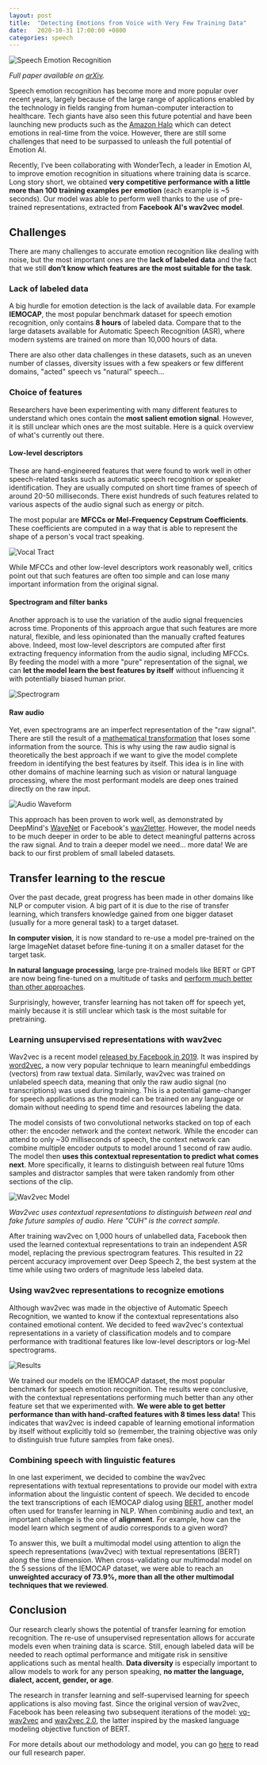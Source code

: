 ```yaml
---
layout: post
title:  "Detecting Emotions from Voice with Very Few Training Data"
date:   2020-10-31 17:00:00 +0800
categories: speech 
---
```


![Speech Emotion Recognition](/assets/images/boy_singing.jpg)

*Full paper available on [arXiv](https://arxiv.org/abs/2011.05585).*

Speech emotion recognition has become more and more popular over recent years, largely because of the large range of applications enabled by the technology in fields ranging from human-computer interaction to healthcare. Tech giants have also seen this future potential and have been launching new products such as the [Amazon Halo](https://www.theverge.com/2020/8/27/21402493/amazon-halo-band-health-fitness-body-scan-tone-emotion-activity-sleep) which can detect emotions in real-time from the voice. However, there are still some challenges that need to be surpassed to unleash the full potential of Emotion AI.

Recently, I've been collaborating with WonderTech, a leader in Emotion AI, to improve emotion recognition in situations where training data is scarce. Long story short, we obtained **very competitive performance with a little more than 100 training examples per emotion** (each example is ~5 seconds). Our model was able to perform well thanks to the use of pre-trained representations, extracted from **Facebook AI's wav2vec model**.

## Challenges

There are many challenges to accurate emotion recognition like dealing with noise, but the most important ones are the **lack of labeled data** and the fact that we still **don’t know which features are the most suitable for the task**.

### Lack of labeled data

A big hurdle for emotion detection is the lack of available data. For example **IEMOCAP**, the most popular benchmark dataset for speech emotion recognition, only contains **8 hours** of labeled data. Compare that to the large datasets available for Automatic Speech Recognition (ASR), where modern systems are trained on more than 10,000 hours of data.

There are also other data challenges in these datasets, such as an uneven number of classes, diversity issues with a few speakers or few different domains, "acted" speech vs "natural" speech...


### Choice of features 

Researchers have been experimenting with many different features to understand which ones contain the **most salient emotion signal**. However, it is still unclear which ones are the most suitable. Here is a quick overview of what's currently out there.

#### Low-level descriptors

These are hand-engineered features that were found to work well in other speech-related tasks such as automatic speech recognition or speaker identification. They are usually computed on short time frames of speech of around 20-50 milliseconds. There exist hundreds of such features related to various aspects of the audio signal such as energy or pitch.

The most popular are **MFCCs or Mel-Frequency Cepstrum Coefficients**. These coefficients are computed in a way that is able to represent the shape of a person's vocal tract speaking.

![Vocal Tract](/assets/images/vocal_tract.png)

While MFCCs and other low-level descriptors work reasonably well, critics point out that such features are often too simple and can lose many important information from the original signal.


#### Spectrogram and filter banks

Another approach is to use the variation of the audio signal frequencies across time. Proponents of this approach argue that such features are more natural, flexible, and less opinionated than the manually crafted features above. Indeed, most low-level descriptors are computed after first extracting frequency information from the audio signal, including MFCCs. By feeding the model with a more "pure" representation of the signal, we can **let the model learn the best features by itself** without influencing it with potentially biased human prior.

![Spectrogram](/assets/images/spectrogram.png)

#### Raw audio

Yet, even spectrograms are an imperfect representation of the "raw signal". There are still the result of a [mathematical transformation](https://en.wikipedia.org/wiki/Fast_Fourier_transform) that loses some information from the source. This is why using the raw audio signal is theoretically the best approach if we want to give the model complete freedom in identifying the best features by itself. This idea is in line with other domains of machine learning such as vision or natural language processing, where the most performant models are deep ones trained directly on the raw input.

![Audio Waveform](/assets/images/raw_audio_waveform.png)

This approach has been proven to work well, as demonstrated by DeepMind's [WaveNet](https://deepmind.com/blog/article/wavenet-generative-model-raw-audio) or Facebook's [wav2letter](https://github.com/facebookresearch/wav2letter). However, the model needs to be much deeper in order to be able to detect meaningful patterns across the raw signal. And to train a deeper model we need... more data! We are back to our first problem of small labeled datasets.

## Transfer learning to the rescue

Over the past decade, great progress has been made in other domains like NLP or computer vision. A big part of it is due to the rise of transfer learning, which transfers knowledge gained from one bigger dataset (usually for a more general task) to a target dataset.

**In computer vision**, it is now standard to re-use a model pre-trained on the large ImageNet dataset before fine-tuning it on a smaller dataset for the target task.

**In natural language processing**, large pre-trained models like BERT or GPT are now being fine-tuned on a multitude of tasks and [perform much better than other approaches](https://gluebenchmark.com/leaderboard).

Surprisingly, however, transfer learning has not taken off for speech yet, mainly because it is still unclear which task is the most suitable for pretraining.

### Learning unsupervised representations with wav2vec


Wav2vec is a recent model [released by Facebook in 2019](https://ai.facebook.com/blog/wav2vec-state-of-the-art-speech-recognition-through-self-supervision/). It was inspired by [word2vec](https://en.wikipedia.org/wiki/Word2vec), a now very popular technique to learn meaningful embeddings (vectors) from raw textual data. Similarly, wav2vec was trained on unlabeled speech data, meaning that only the raw audio signal (no transcriptions) was used during training. This is a potential game-changer for speech applications as the model can be trained on any language or domain without needing to spend time and resources labeling the data.

The model consists of two convolutional networks stacked on top of each other: the encoder network and the context network. While the encoder can attend to only ~30 milliseconds of speech, the context network can combine multiple encoder outputs to model around 1 second of raw audio. The model then **uses this contextual representation to predict what comes next**. More specifically, it learns to distinguish between real future 10ms samples and distractor samples that were taken randomly from other sections of the clip.

![Wav2vec Model](/assets/images/wav2vec_objective.jpg)

*Wav2vec uses contextual representations to distinguish between real and fake future samples of audio. Here "CUH" is the correct sample.*

After training wav2vec on 1,000 hours of unlabelled data, Facebook then used the learned contextual representations to train an independent ASR model, replacing the previous spectrogram features. This resulted in 22 percent accuracy improvement over Deep Speech 2, the best system at the time while using two orders of magnitude less labeled data.

### Using wav2vec representations to recognize emotions

Although wav2vec was made in the objective of Automatic Speech Recognition, we wanted to know if the contextual representations also contained emotional content. We decided to feed wav2vec's contextual representations in a variety of classification models and to compare performance with traditional features like low-level descriptors or log-Mel spectrograms.

![Results](/assets/images/emotion_wav2vec_comparison.png)

We trained our models on the IEMOCAP dataset, the most popular benchmark for speech emotion recognition. The results were conclusive, with the contextual representations performing much better than any other feature set that we experimented with. **We were able to get better performance than with hand-crafted features with 8 times less data!** This indicates that wav2vec is indeed capable of learning emotional information by itself without explicitly told so (remember, the training objective was only to distinguish true future samples from fake ones).

### Combining speech with linguistic features

In one last experiment, we decided to combine the wav2vec representations with textual representations to provide our model with extra information about the linguistic content of speech. We decided to encode the text transcriptions of each IEMOCAP dialog using [BERT](https://en.wikipedia.org/wiki/BERT_(language_model)), another model often used for transfer learning in NLP. When combining audio and text, an important challenge is the one of **alignment**. For example, how can the model learn which segment of audio corresponds to a given word?

To answer this, we built a multimodal model using attention to align the speech representations (wav2vec) with textual representations (BERT) along the time dimension. When cross-validating our multimodal model on the 5 sessions of the IEMOCAP dataset, we were able to reach an **unweighted accuracy of 73.9%, more than all the other multimodal techniques that we reviewed**.


## Conclusion

Our research clearly shows the potential of transfer learning for emotion recognition. The re-use of unsupervised representation allows for accurate models even when training data is scarce. Still, enough labeled data will be needed to reach optimal performance and mitigate risk in sensitive applications such as mental health. **Data diversity** is especially important to allow models to work for any person speaking, **no matter the language, dialect, accent, gender, or age**.

The research in transfer learning and self-supervised learning for speech applications is also moving fast. Since the original version of wav2vec, Facebook has been releasing two subsequent iterations of the model: [vq-wav2vec](https://research.fb.com/publications/vq-wav2vec-self-supervised-learning-of-discrete-speech-representations/) and [wav2vec 2.0](https://ai.facebook.com/blog/wav2vec-20-learning-the-structure-of-speech-from-raw-audio/), the latter inspired by the masked language modeling objective function of BERT.

For more details about our methodology and model, you can go [here](https://arxiv.org/abs/2011.05585) to read our full research paper.
